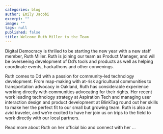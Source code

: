 ```yaml
---
categories: blog
author: Emily Jacobi
excerpt: ""
image: ""
tags: null
published: false
title: Welcome Ruth Miller to the Team
---
```


Digital Democracy is thrilled to be starting the new year with a new staff member, Ruth Miller. Ruth is joining our team as Product Manager, and will be overseeing development of Dd’s tools and products as well as helping coordinate events, hackathons and other convenings. 

Ruth comes to Dd with a passion for community-led technology development. From map-making with at-risk agricultural communities to transportation advocacy in Oakland, Ruth has considerable experience working directly with communities advocating for their rights. Her recent work leading technology strategy at Aspiration Tech and managing user interaction design and product development at BlinkTag round out her skills to make her the perfect fit to our small but growing team. Ruth is also an avid traveler, and we’re excited to have her join us on trips to the field to work directly with our local partners.

Read more about Ruth on her official bio and connect with her ...
